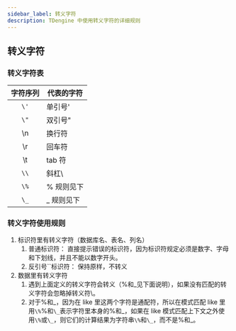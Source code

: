 ```yaml
---
sidebar_label: 转义字符
description: TDengine 中使用转义字符的详细规则
---
```


## 转义字符

### 转义字符表

| 字符序列 | **代表的字符** |
| :------: | -------------- |
|   `\'`   | 单引号'        |
|   `\"`   | 双引号"        |
|    \n    | 换行符         |
|    \r    | 回车符         |
|    \t    | tab 符         |
|   `\\`   | 斜杠\          |
|   `\%`   | % 规则见下     |
|   `\_`   | \_ 规则见下    |


### 转义字符使用规则

1. 标识符里有转义字符（数据库名、表名、列名）
   1. 普通标识符： 直接提示错误的标识符，因为标识符规定必须是数字、字母和下划线，并且不能以数字开头。
   2. 反引号``标识符： 保持原样，不转义
2. 数据里有转义字符
   1. 遇到上面定义的转义字符会转义（%和\_见下面说明），如果没有匹配的转义字符会忽略掉转义符\。
   2. 对于%和\_，因为在 like 里这两个字符是通配符，所以在模式匹配 like 里用`\%`%和`\_`表示字符里本身的%和\_，如果在 like 模式匹配上下文之外使用`\%`或`\_`，则它们的计算结果为字符串`\%`和`\_`，而不是%和\_。

